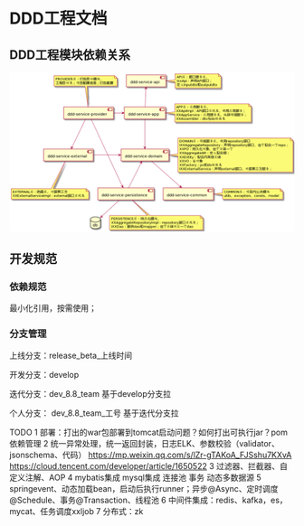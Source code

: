# DDD工程文档

## DDD工程模块依赖关系

![img](files/ddd-modules-depenency.png)

## 开发规范

### 依赖规范

最小化引用，按需使用；

### 分支管理

上线分支：release_beta_上线时间

开发分支：develop

迭代分支：dev_8.8_team  基于develop分支拉

个人分支： dev_8.8_team_工号  基于迭代分支拉

TODO
1 部署：打出的war包部署到tomcat启动问题？如何打出可执行jar？pom依赖管理
2 统一异常处理，统一返回封装，日志ELK、参数校验（validator、jsonschema、代码）
  https://mp.weixin.qq.com/s/lZr-gTAKoA_FJSshu7KXvA
  https://cloud.tencent.com/developer/article/1650522
3 过滤器、拦截器、自定义注解、AOP
4 mybatis集成 mysql集成 连接池 事务  动态多数据源
5 springevent、动态加载bean，启动后执行runner；异步@Async、定时调度@Schedule、事务@Transaction、线程池
6 中间件集成：redis、kafka，es，mycat、任务调度xxljob
7 分布式：zk